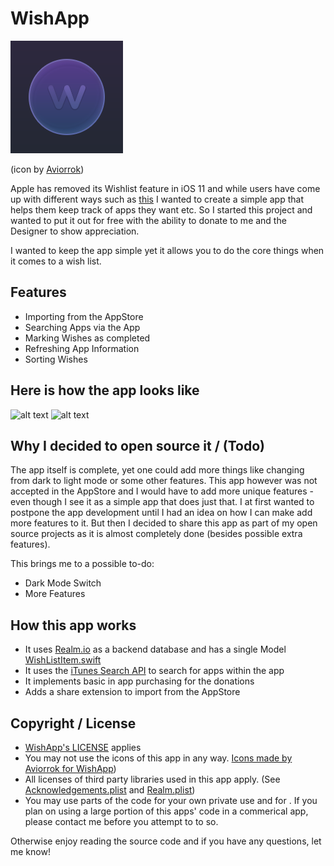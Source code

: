 # WishApp

![icon](https://github.com/sharedRoutine/WishApp/blob/master/WishApp/Assets.xcassets/AppIcon.appiconset/AppIcon60x60%403x.png)

(icon by [Aviorrok](https://twitter.com/AVIROK1))

Apple has removed its Wishlist feature in iOS 11 and while users have come up with different ways such as [this](https://www.reddit.com/r/iphone/comments/8l8mkm/since_apple_removed_the_wishlist_in_ios_11_this/) I wanted to create a simple app that helps them keep track of apps they want etc.
So I started this project and wanted to put it out for free with the ability to donate to me and the Designer to show appreciation.

I wanted to keep the app simple yet it allows you to do the core things when it comes to a wish list.

## Features

- Importing from the AppStore
- Searching Apps via the App
- Marking Wishes as completed
- Refreshing App Information
- Sorting Wishes

## Here is how the app looks like

<div style="text-center">
<img src="https://i.imgur.com/hkSgBYw.png" alt="alt text" width="main view" height="500px">
<img src="https://i.imgur.com/IAZQJfh.png" alt="alt text" width="main view" height="500px">
</div>

## Why I decided to open source it / (Todo)

The app itself is complete, yet one could add more things like changing from dark to light mode or some other features.
This app however was not accepted in the AppStore and I would have to add more unique features - even though I see it as a simple app that does just that.
I at first wanted to postpone the app development until I had an idea on how I can make add more features to it. But then I decided to share this app as part of my open source projects as it is almost completely done (besides possible extra features).

This brings me to a possible to-do:

- Dark Mode Switch
- More Features

## How this app works

- It uses [Realm.io](https://realm.io/docs/swift/latest) as a backend database and has a single Model [WishListItem.swift](https://github.com/sharedRoutine/WishApp/blob/master/WishApp/Objects/WishListItem.swift)
- It uses the [iTunes Search API](https://affiliate.itunes.apple.com/resources/documentation/itunes-store-web-service-search-api/) to search for apps within the app
- It implements basic in app purchasing for the donations
- Adds a share extension to import from the AppStore

## Copyright / License

- [WishApp's LICENSE](https://github.com/sharedRoutine/WishApp/blob/master/LICENSE) applies
- You may not use the icons of this app in any way. [Icons made by Aviorrok for WishApp](https://twitter.com/AVIROK1))
- All licenses of third party libraries used in this app apply. (See [Acknowledgements.plist](https://github.com/sharedRoutine/WishApp/blob/master/WishApp/Acknowledgements.plist) and [Realm.plist](https://github.com/sharedRoutine/WishApp/blob/master/WishApp/Realm.plist))
- You may use parts of the code for your own private use and for . If you plan on using a large portion of this apps' code in a commerical app, please contact me before you attempt to to so.

Otherwise enjoy reading the source code and if you have any questions, let me know!
